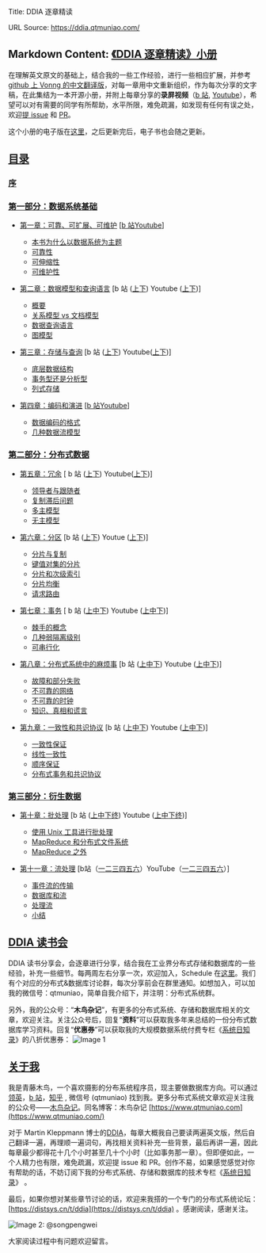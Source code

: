 Title: DDIA 逐章精读

URL Source: https://ddia.qtmuniao.com/

Markdown Content:
[《DDIA 逐章精读》小册](https://ddia.qtmuniao.com/#/?id=%e3%80%8addia-%e9%80%90%e7%ab%a0%e7%b2%be%e8%af%bb%e3%80%8b%e5%b0%8f%e5%86%8c)
------------------------------------------------------------------------------------------------------------------------------

在理解英文原文的基础上，结合我的一些工作经验，进行一些相应扩展，并参考 [github 上 Vonng 的中文翻译版](https://github.com/Vonng/ddia)，对每一章用中文重新组织，作为每次分享的文字稿，在此集结为一本开源小册，并附上每章分享的**录屏视频**（[b 站](https://space.bilibili.com/30933812/channel/collectiondetail?sid=240551), [Youtube](https://www.youtube.com/playlist?list=PLSISRu2b2N54LGT3Pyef70ae8m0tAAo6g)），希望可以对有需要的同学有所帮助，水平所限，难免疏漏，如发现有任何有误之处，欢迎[提 issue](https://github.com/DistSysCorp/ddia/issues/new) 和 [PR](https://github.com/DistSysCorp/ddia/compare)。

这个小册的电子版在[这里](https://mbd.pub/o/bread/ZJaXlZdt)，之后更新完后，电子书也会随之更新。

[目录](https://ddia.qtmuniao.com/#/?id=%e7%9b%ae%e5%bd%95)
--------------------------------------------------------

### [](https://ddia.qtmuniao.com/#/?id=%e5%ba%8f)[序](https://ddia.qtmuniao.com/#/preface)

### [第一部分：数据系统基础](https://ddia.qtmuniao.com/#/?id=%e7%ac%ac%e4%b8%80%e9%83%a8%e5%88%86%ef%bc%9a%e6%95%b0%e6%8d%ae%e7%b3%bb%e7%bb%9f%e5%9f%ba%e7%a1%80)

*   [第一章：可靠、可扩展、可维护](https://ddia.qtmuniao.com/#/ch01) [[b 站](https://www.bilibili.com/video/BV1bY411L7HA)[Youtube](https://www.youtube.com/watch?v=geVsm3YGF4A&list=PLSISRu2b2N54LGT3Pyef70ae8m0tAAo6g&index=1)]
    *   [本书为什么以数据系统为主题](https://ddia.qtmuniao.com/#/ch01?id=%e6%9c%ac%e4%b9%a6%e4%b8%ba%e4%bb%80%e4%b9%88%e4%bb%a5%e6%95%b0%e6%8d%ae%e7%b3%bb%e7%bb%9f%e4%b8%ba%e4%b8%bb%e9%a2%98)
    *   [可靠性](https://ddia.qtmuniao.com/#/ch01?id=%e5%8f%af%e9%9d%a0%e6%80%a7)
    *   [可伸缩性](https://ddia.qtmuniao.com/#/ch01?id=%e5%8f%af%e4%bc%b8%e7%bc%a9%e6%80%a7)
    *   [可维护性](https://ddia.qtmuniao.com/#/ch01?id=%e5%8f%af%e7%bb%b4%e6%8a%a4%e6%80%a7)

*   [第二章：数据模型和查询语言](https://ddia.qtmuniao.com/#/ch02) [b 站 ([上](https://www.bilibili.com/video/BV19a411C7UN)[下](https://www.bilibili.com/video/BV1BZ4y1r79M)) Youtube ([上](https://www.youtube.com/watch?v=1TVdmZ_sJCM&list=PLSISRu2b2N54LGT3Pyef70ae8m0tAAo6g&index=2)[下](https://www.youtube.com/watch?v=GdihZOSMuuI&list=PLSISRu2b2N54LGT3Pyef70ae8m0tAAo6g&index=3))]
    *   [概要](https://ddia.qtmuniao.com/#/ch02?id=%e6%a6%82%e8%a6%81)
    *   [关系模型 vs 文档模型](https://ddia.qtmuniao.com/#/ch02?id=%e5%85%b3%e7%b3%bb%e6%a8%a1%e5%9e%8b%e4%b8%8e%e6%96%87%e6%a1%a3%e6%a8%a1%e5%9e%8b)
    *   [数据查询语言](https://ddia.qtmuniao.com/#/ch02?id=%e6%95%b0%e6%8d%ae%e6%9f%a5%e8%af%a2%e8%af%ad%e8%a8%80)
    *   [图模型](https://ddia.qtmuniao.com/#/ch02?id=%e5%9b%be%e6%a8%a1%e5%9e%8b)

*   [第三章：存储与查询](https://ddia.qtmuniao.com/#/ch03) [b 站 ([上](https://www.bilibili.com/video/BV1mL411P72H/)[下](https://www.bilibili.com/video/BV1bL411A7ga)) Youtube([上](https://www.youtube.com/watch?v=tI1BmIZpK-c&list=PLSISRu2b2N54LGT3Pyef70ae8m0tAAo6g&index=4)[下](https://www.youtube.com/watch?v=8wiJSECzADc&list=PLSISRu2b2N54LGT3Pyef70ae8m0tAAo6g&index=5))]
    *   [底层数据结构](https://ddia.qtmuniao.com/#/ch03?id=%e9%a9%b1%e5%8a%a8%e6%95%b0%e6%8d%ae%e5%ba%93%e7%9a%84%e5%ba%95%e5%b1%82%e6%95%b0%e6%8d%ae%e7%bb%93%e6%9e%84)
    *   [事务型还是分析型](https://ddia.qtmuniao.com/#/ch03?id=%e4%ba%8b%e5%8a%a1%e5%9e%8b%e8%bf%98%e6%98%af%e5%88%86%e6%9e%90%e5%9e%8b)
    *   [列式存储](https://ddia.qtmuniao.com/#/ch03?id=%e5%88%97%e5%ad%98)

*   [第四章：编码和演进](https://ddia.qtmuniao.com/#/ch04) [[b 站](https://www.bilibili.com/video/BV1Aa411q7u9)[Youtube](https://www.youtube.com/watch?v=DqddHDVTkps&list=PLSISRu2b2N54LGT3Pyef70ae8m0tAAo6g&index=6)]
    *   [数据编码的格式](https://ddia.qtmuniao.com/#/ch04?id=%e6%95%b0%e6%8d%ae%e7%bc%96%e7%a0%81%e7%9a%84%e6%a0%bc%e5%bc%8f)
    *   [几种数据流模型](https://ddia.qtmuniao.com/#/ch04?id=%e5%87%a0%e7%a7%8d%e6%95%b0%e6%8d%ae%e6%b5%81%e6%a8%a1%e5%9e%8b)

### [第二部分：分布式数据](https://ddia.qtmuniao.com/#/?id=%e7%ac%ac%e4%ba%8c%e9%83%a8%e5%88%86%ef%bc%9a%e5%88%86%e5%b8%83%e5%bc%8f%e6%95%b0%e6%8d%ae)

*   [第五章：冗余](https://ddia.qtmuniao.com/#/ch05) [ b 站 ([上](https://www.bilibili.com/video/BV1VR4y1K7eK)[下](https://www.bilibili.com/video/BV1ou4116779)) Youtube([上](https://www.youtube.com/watch?v=pbURsaoKiYc&list=PLSISRu2b2N54LGT3Pyef70ae8m0tAAo6g&index=7)[下](https://www.youtube.com/watch?v=y23oqgIG7Vw&list=PLSISRu2b2N54LGT3Pyef70ae8m0tAAo6g&index=8))]
    *   [领导者与跟随者](https://ddia.qtmuniao.com/#/ch05?id=%e9%a2%86%e5%af%bc%e8%80%85%e4%b8%8e%e8%b7%9f%e9%9a%8f%e8%80%85)
    *   [复制滞后问题](https://ddia.qtmuniao.com/#/ch05?id=%e5%a4%8d%e5%88%b6%e6%bb%9e%e5%90%8e%e9%97%ae%e9%a2%98)
    *   [多主模型](https://ddia.qtmuniao.com/#/ch05?id=%e5%a4%9a%e4%b8%bb%e6%a8%a1%e5%9e%8b)
    *   [无主模型](https://ddia.qtmuniao.com/#/ch05?id=%e6%97%a0%e4%b8%bb%e6%a8%a1%e5%9e%8b)

*   [第六章：分区](https://ddia.qtmuniao.com/#/ch06) [b 站 ([上](https://www.bilibili.com/video/BV1tY4y157Np)[下](https://www.bilibili.com/video/BV1AA4y1f7Hi)) Youtue ([上](https://www.youtube.com/watch?v=7vvycyhJn1s&list=PLSISRu2b2N54LGT3Pyef70ae8m0tAAo6g&index=9)[下](https://www.youtube.com/watch?v=aPeHdQgBmi4&list=PLSISRu2b2N54LGT3Pyef70ae8m0tAAo6g&index=10))]
    *   [分片与复制](https://ddia.qtmuniao.com/#/ch06?id=%e5%88%86%e7%89%87%e4%b8%8e%e5%a4%8d%e5%88%b6)
    *   [键值对集的分片](https://ddia.qtmuniao.com/#/ch06?id=%e9%94%ae%e5%80%bc%e5%af%b9%e9%9b%86%e7%9a%84%e5%88%86%e7%89%87)
    *   [分片和次级索引](https://ddia.qtmuniao.com/#/ch06?id=%e5%88%86%e7%89%87%e5%92%8c%e6%ac%a1%e7%ba%a7%e7%b4%a2%e5%bc%95)
    *   [分片均衡](https://ddia.qtmuniao.com/#/ch06?id=%e5%88%86%e7%89%87%e5%9d%87%e8%a1%a1)
    *   [请求路由](https://ddia.qtmuniao.com/#/ch06?id=%e8%af%b7%e6%b1%82%e8%b7%af%e7%94%b1)

*   [第七章：事务](https://ddia.qtmuniao.com/#/ch07) [ b 站 ([上](https://www.bilibili.com/video/BV1d94y117pW)[中](https://www.bilibili.com/video/BV1u3411w765)[下](https://www.bilibili.com/video/BV1Qr4y1M7Zm)) Youtube ([上](https://www.youtube.com/watch?v=gbExnxslpCs&list=PLSISRu2b2N54LGT3Pyef70ae8m0tAAo6g&index=11)[中](https://www.youtube.com/watch?v=sDKKhGFyUmk&list=PLSISRu2b2N54LGT3Pyef70ae8m0tAAo6g&index=12)[下](https://www.youtube.com/watch?v=Lhs6H6IgFvY&list=PLSISRu2b2N54LGT3Pyef70ae8m0tAAo6g&index=13))]
    *   [棘手的概念](https://ddia.qtmuniao.com/#/ch07?id=%e6%a3%98%e6%89%8b%e7%9a%84%e6%a6%82%e5%bf%b5)
    *   [几种弱隔离级别](https://ddia.qtmuniao.com/#/ch07?id=%e5%87%a0%e7%a7%8d%e5%bc%b1%e9%9a%94%e7%a6%bb%e7%ba%a7%e5%88%ab)
    *   [可串行化](https://ddia.qtmuniao.com/#/ch07?id=%e5%8f%af%e4%b8%b2%e8%a1%8c%e5%8c%96)

*   [第八章：分布式系统中的麻烦事](https://ddia.qtmuniao.com/#/ch08) [b 站 ([上](https://www.bilibili.com/video/BV1Ad4y1D7Yy)[中](https://www.bilibili.com/video/BV1114y1L7wU)[下](https://www.bilibili.com/video/BV1uG411A7GK)) Youtube ([上](https://www.youtube.com/watch?v=-q-yY_0aCsg&list=PLSISRu2b2N54LGT3Pyef70ae8m0tAAo6g&index=13)[中](https://www.youtube.com/watch?v=mk-QfuBV_NQ&list=PLSISRu2b2N54LGT3Pyef70ae8m0tAAo6g&index=14)[下](https://www.youtube.com/watch?v=xhk-X-rkLU4&list=PLSISRu2b2N54LGT3Pyef70ae8m0tAAo6g&index=15))]
    *   [故障和部分失败](https://ddia.qtmuniao.com/#/ch08?id=%e6%95%85%e9%9a%9c%e5%92%8c%e9%83%a8%e5%88%86%e5%a4%b1%e8%b4%a5)
    *   [不可靠的网络](https://ddia.qtmuniao.com/#/ch08?id=%e4%b8%8d%e5%8f%af%e9%9d%a0%e7%9a%84%e7%bd%91%e7%bb%9c)
    *   [不可靠的时钟](https://ddia.qtmuniao.com/#/ch08?id=%e4%b8%8d%e5%8f%af%e9%9d%a0%e7%9a%84%e6%97%b6%e9%92%9f)
    *   [知识、真相和谎言](https://ddia.qtmuniao.com/#/ch08?id=%e7%9f%a5%e8%af%86%e3%80%81%e7%9c%9f%e7%9b%b8%e5%92%8c%e8%b0%8e%e8%a8%80)

*   [第九章：一致性和共识协议](https://ddia.qtmuniao.com/#/ch09) [b 站 ([上](https://www.bilibili.com/video/BV1eK411o73Q)[中](https://www.bilibili.com/video/BV1Y14y1P7xG)[下](https://www.bilibili.com/video/BV1r3411S7J2)) Youtube ([上](https://www.youtube.com/watch?v=Hq2gWib5n_I&list=PLSISRu2b2N54LGT3Pyef70ae8m0tAAo6g&index=17)[中](https://www.youtube.com/watch?v=Nds2xpnyS8A&list=PLSISRu2b2N54LGT3Pyef70ae8m0tAAo6g&index=18)[下](https://youtu.be/5ZCXSDMcerg))]
    *   [一致性保证](https://ddia.qtmuniao.com/#/ch09?id=%e4%b8%80%e8%87%b4%e6%80%a7%e4%bf%9d%e8%af%81)
    *   [线性一致性](https://ddia.qtmuniao.com/#/ch09?id=%e7%ba%bf%e6%80%a7%e4%b8%80%e8%87%b4%e6%80%a7)
    *   [顺序保证](https://ddia.qtmuniao.com/#/ch09?id=%e9%a1%ba%e5%ba%8f%e4%bf%9d%e8%af%81)
    *   [分布式事务和共识协议](https://ddia.qtmuniao.com/#/ch09?id=%e5%88%86%e5%b8%83%e5%bc%8f%e4%ba%8b%e5%8a%a1%e5%92%8c%e5%85%b1%e8%af%86%e5%8d%8f%e8%ae%ae)

### [第三部分：衍生数据](https://ddia.qtmuniao.com/#/?id=%e7%ac%ac%e4%b8%89%e9%83%a8%e5%88%86%ef%bc%9a%e8%a1%8d%e7%94%9f%e6%95%b0%e6%8d%ae)

*   [第十章：批处理](https://ddia.qtmuniao.com/#/ch10) [b 站 ([上](https://www.bilibili.com/video/BV1bG4y1U7pV)[中](https://www.bilibili.com/video/BV1fY4y1C7Rm)[下](https://www.bilibili.com/video/BV1pp4y177pG)[终](https://www.bilibili.com/video/BV1m94y1H74M)) Youtube ([上](https://www.youtube.com/watch?v=hOciQEiABN8&list=PLSISRu2b2N54LGT3Pyef70ae8m0tAAo6g&index=20)[中](https://www.youtube.com/watch?v=kszxdmOdf2g&list=PLSISRu2b2N54LGT3Pyef70ae8m0tAAo6g&index=21)[下](https://www.youtube.com/watch?v=q5r1TD_8oAs&list=PLSISRu2b2N54LGT3Pyef70ae8m0tAAo6g&index=22)[终](https://www.youtube.com/watch?v=vJlHRc1QRts&list=PLSISRu2b2N54LGT3Pyef70ae8m0tAAo6g&index=23))] 
    *   [使用 Unix 工具进行批处理](https://ddia.qtmuniao.com/#/ch10?id=%e4%bd%bf%e7%94%a8unix%e5%b7%a5%e5%85%b7%e8%bf%9b%e8%a1%8c%e6%89%b9%e5%a4%84%e7%90%86)
    *   [MapReduce 和分布式文件系统](https://ddia.qtmuniao.com/#/ch10?id=mapreduce%e5%92%8c%e5%88%86%e5%b8%83%e5%bc%8f%e6%96%87%e4%bb%b6%e7%b3%bb%e7%bb%9f)
    *   [MapReduce 之外](https://ddia.qtmuniao.com/#/ch10?id=mapreduce%e4%b9%8b%e5%a4%96)

*   [第十一章：流处理](https://ddia.qtmuniao.com/#/ch11) [b站（[一](https://www.bilibili.com/video/BV13e41117wW)[二](https://www.bilibili.com/video/BV1Ge411n73W)[三](https://www.bilibili.com/video/BV1Ai4y1p7YL)[四](https://www.bilibili.com/video/BV1dv421y7wo)[五](https://www.bilibili.com/video/BV1G1421f7Nt)[六](https://www.bilibili.com/video/BV1FZ42117mL)）YouTube（[一](https://www.youtube.com/watch?v=nO0-JzStG6c&list=PLSISRu2b2N54LGT3Pyef70ae8m0tAAo6g&index=24)[二](https://www.youtube.com/watch?v=GrT6pMEWwNE&list=PLSISRu2b2N54LGT3Pyef70ae8m0tAAo6g&index=25)[三](https://www.youtube.com/watch?v=U2220JtjMK0&list=PLSISRu2b2N54LGT3Pyef70ae8m0tAAo6g&index=26)[四](https://www.youtube.com/watch?v=JwL2yEF66Ok&list=PLSISRu2b2N54LGT3Pyef70ae8m0tAAo6g&index=27)[五](https://www.youtube.com/watch?v=WZmm7X-ewJE&list=PLSISRu2b2N54LGT3Pyef70ae8m0tAAo6g&index=28)[六](https://www.youtube.com/watch?v=YH18Dx-Z2x0&list=PLSISRu2b2N54LGT3Pyef70ae8m0tAAo6g&index=29)）]
    *   [事件流的传输](https://ddia.qtmuniao.com/#/ch11?id=%e4%ba%8b%e4%bb%b6%e6%b5%81%e7%9a%84%e4%bc%a0%e8%be%93)
    *   [数据库和流](https://ddia.qtmuniao.com/#/ch11?id=%e6%95%b0%e6%8d%ae%e5%ba%93%e5%92%8c%e6%b5%81)
    *   [处理流](https://ddia.qtmuniao.com/#/ch11?id=%e5%a4%84%e7%90%86%e6%b5%81)
    *   [小结](https://ddia.qtmuniao.com/#/ch11?id=%e5%b0%8f%e7%bb%93)

[DDIA 读书会](https://ddia.qtmuniao.com/#/?id=ddia-%e8%af%bb%e4%b9%a6%e4%bc%9a)
----------------------------------------------------------------------------

DDIA 读书分享会，会逐章进行分享，结合我在工业界分布式存储和数据库的一些经验，补充一些细节。每两周左右分享一次，欢迎加入，Schedule 在[这里](https://distsys.cn/t/ddia)。我们有个对应的分布式&数据库讨论群，每次分享前会在群里通知。如想加入，可以加我的微信号：qtmuniao，简单自我介绍下，并注明：分布式系统群。

另外，我的公众号：“**木鸟杂记**”，有更多的分布式系统、存储和数据库相关的文章，欢迎关注。关注公众号后，回复“**资料**”可以获取我多年来总结的一份分布式数据库学习资料。回复“**优惠券**”可以获取我的大规模数据系统付费专栏《[系统日知录](https://xiaobot.net/p/system-thinking)》的八折优惠券： ![Image 1](https://ddia.qtmuniao.com/img/wechat-column.jpg)

[关于我](https://ddia.qtmuniao.com/#/?id=%e5%85%b3%e4%ba%8e%e6%88%91)
------------------------------------------------------------------

我是青藤木鸟，一个喜欢摄影的分布系统程序员，现主要做数据库方向。可以通过[领英](https://www.linkedin.com/in/qtmuniao/)，[b 站](https://space.bilibili.com/30933812)，[知乎](https://www.zhihu.com/people/qtmuniao) , 微信号 (qtmuniao) 找到我。更多分布式系统文章欢迎关注我的公众号——[木鸟杂记](https://mp.weixin.qq.com/mp/appmsgalbum?__biz=Mzg5NTcxNzY2OQ==&action=getalbum&album_id=2164896217070206977&scene=126&devicetype=iOS15.4&version=18001d33&lang=zh_CN&nettype=WIFI&ascene=59&session_us=gh_80636260f9f9&fontScale=106&wx_header=3)。同名博客：木鸟杂记 [https://www.qtmuniao.com](https://www.qtmuniao.com/)

对于 Martin Kleppmann 博士的[DDIA](https://dataintensive.net/)，每章大概我自己要读两遍英文版，然后自己翻译一遍，再理顺一遍词句，再找相关资料补充一些背景，最后再讲一遍，因此每章最少都得花十几个小时甚至几十个小时（比如事务那一章）。但即便如此，一个人精力也有限，难免疏漏，欢迎提 issue 和 PR。创作不易，如果感觉感觉对你有帮助的话，不妨订阅下我的分布式系统、存储和数据库的技术专栏《[系统日知录](https://xiaobot.net/p/system-thinking)》 。

最后，如果你想对某些章节讨论的话，欢迎来我搭的一个专门的分布式系统论坛：[https://distsys.cn/t/ddia](https://distsys.cn/t/ddia) 。感谢阅读，感谢关注。

![Image 2: @songpengwei](https://avatars.githubusercontent.com/u/5106674?v=4)

大家阅读过程中有问题欢迎留言。
